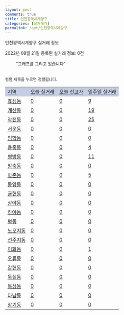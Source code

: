 ```yaml
---
layout: post
comments: true
title: 인천광역시계양구
categories: [실거래가]
permalink: /apt/인천광역시계양구
---
```


인천광역시계양구 실거래 정보

2022년 08월 21일 등록된 실거래 정보: 0건

<!--<script async src="https://pagead2.googlesyndication.com/pagead/js/adsbygoogle.js?client=ca-pub-3485438051770037"
 crossorigin="anonymous"></script>-->

<script type="text/javascript">
  google.charts.load('current', {'packages':['corechart']});
  google.charts.setOnLoadCallback(drawChart);

  function drawChart() {
    var data = google.visualization.arrayToDataTable([['거래일', '매매', '전월세', '전매'], ['21-01', 6, 3, 0], ['21-02', 0, 3, 0], ['21-03', 0, 1, 0], ['21-04', 0, 2, 0], ['21-05', 1, 0, 0], ['21-06', 0, 18, 0], ['21-07', 24, 81, 3], ['21-08', 307, 276, 15], ['21-09', 228, 308, 8], ['21-10', 204, 349, 4], ['21-11', 191, 268, 5], ['21-12', 123, 279, 1], ['22-01', 115, 289, 1], ['22-02', 98, 321, 0], ['22-03', 137, 329, 1], ['22-04', 185, 396, 2], ['22-05', 159, 388, 0], ['22-06', 130, 348, 1], ['22-07', 66, 334, 1], ['22-08', 17, 129, 0]]);

    var options = {
      title: '최근 1년간 유형별 거래량 추이',
      legend: { position: 'bottom' }
    };

    setTimeout(function() {
        var chart = new google.visualization.LineChart(document.getElementById('columnchart_material'));
        chart.draw(data, (options));
        document.getElementById('loading').style.display = 'none';
        var dayLabel = (new Date()).getDay();
        if (dayLabel < 2) {
            sorttable.innerSortFunction.apply(document.getElementById('week'), []);
            sorttable.innerSortFunction.apply(document.getElementById('week'), []);        
        }
        else {
            sorttable.innerSortFunction.apply(document.getElementById('today'), []);
            sorttable.innerSortFunction.apply(document.getElementById('today'), []);
        }
    }, 200);

  }
</script>

<div id="loading" style="z-index:20; display: block; margin-left: 35px">"그래프를 그리고 있습니다"</div>
<div id="columnchart_material" style="width: 95%; margin-left: -35px; display: block"></div>
<!--<div style="width: 95%; margin-left: -35px; display: block">
      <script async src="https://pagead2.googlesyndication.com/pagead/js/adsbygoogle.js?client=ca-pub-3485438051770037"
          crossorigin="anonymous"></script>
      <ins class="adsbygoogle"
          style="display:block"
          data-ad-format="fluid"
          data-ad-layout-key="-fb+5w+4e-db+86"
          data-ad-client="ca-pub-3485438051770037"
          data-ad-slot="1827090281"></ins>
      <script>
          (adsbygoogle = window.adsbygoogle || []).push({});
      </script>
</div>-->
<br>

<font size='small' style='font-size: small;'>컬럼 제목을 누르면 정렬됩니다.</font>
<table class="sortable">
  <tr style='background-color: rgba(114, 132, 186,0.4);'>
    <td id="region"><a href="#">지역</a></td>
    <td id="today"><a href="#">오늘 실거래</a></td>
    <td id="today_new"><a href="#">오늘 신고가</a></td>
    <td id="week"><a href="#">일주일 실거래</a></td>
  </tr>

  
  <tr class="item">
    <td><a href="인천광역시계양구효성동">효성동</a></td>
    <td><a href="인천광역시계양구효성동">0</a></td>
    <td><a href="인천광역시계양구효성동">0</a></td>
    <td><a href="인천광역시계양구효성동">9</a></td>
  </tr>
    

  <tr class="item">
    <td><a href="인천광역시계양구계산동">계산동</a></td>
    <td><a href="인천광역시계양구계산동">0</a></td>
    <td><a href="인천광역시계양구계산동">0</a></td>
    <td><a href="인천광역시계양구계산동">19</a></td>
  </tr>
    

  <tr class="item">
    <td><a href="인천광역시계양구작전동">작전동</a></td>
    <td><a href="인천광역시계양구작전동">0</a></td>
    <td><a href="인천광역시계양구작전동">0</a></td>
    <td><a href="인천광역시계양구작전동">25</a></td>
  </tr>
    

  <tr class="item">
    <td><a href="인천광역시계양구서운동">서운동</a></td>
    <td><a href="인천광역시계양구서운동">0</a></td>
    <td><a href="인천광역시계양구서운동">0</a></td>
    <td><a href="인천광역시계양구서운동">0</a></td>
  </tr>
    

  <tr class="item">
    <td><a href="인천광역시계양구임학동">임학동</a></td>
    <td><a href="인천광역시계양구임학동">0</a></td>
    <td><a href="인천광역시계양구임학동">0</a></td>
    <td><a href="인천광역시계양구임학동">0</a></td>
  </tr>
    

  <tr class="item">
    <td><a href="인천광역시계양구용종동">용종동</a></td>
    <td><a href="인천광역시계양구용종동">0</a></td>
    <td><a href="인천광역시계양구용종동">0</a></td>
    <td><a href="인천광역시계양구용종동">4</a></td>
  </tr>
    

  <tr class="item">
    <td><a href="인천광역시계양구병방동">병방동</a></td>
    <td><a href="인천광역시계양구병방동">0</a></td>
    <td><a href="인천광역시계양구병방동">0</a></td>
    <td><a href="인천광역시계양구병방동">11</a></td>
  </tr>
    

  <tr class="item">
    <td><a href="인천광역시계양구방축동">방축동</a></td>
    <td><a href="인천광역시계양구방축동">0</a></td>
    <td><a href="인천광역시계양구방축동">0</a></td>
    <td><a href="인천광역시계양구방축동">0</a></td>
  </tr>
    

  <tr class="item">
    <td><a href="인천광역시계양구박촌동">박촌동</a></td>
    <td><a href="인천광역시계양구박촌동">0</a></td>
    <td><a href="인천광역시계양구박촌동">0</a></td>
    <td><a href="인천광역시계양구박촌동">5</a></td>
  </tr>
    

  <tr class="item">
    <td><a href="인천광역시계양구동양동">동양동</a></td>
    <td><a href="인천광역시계양구동양동">0</a></td>
    <td><a href="인천광역시계양구동양동">0</a></td>
    <td><a href="인천광역시계양구동양동">0</a></td>
  </tr>
    

  <tr class="item">
    <td><a href="인천광역시계양구귤현동">귤현동</a></td>
    <td><a href="인천광역시계양구귤현동">0</a></td>
    <td><a href="인천광역시계양구귤현동">0</a></td>
    <td><a href="인천광역시계양구귤현동">0</a></td>
  </tr>
    

  <tr class="item">
    <td><a href="인천광역시계양구상야동">상야동</a></td>
    <td><a href="인천광역시계양구상야동">0</a></td>
    <td><a href="인천광역시계양구상야동">0</a></td>
    <td><a href="인천광역시계양구상야동">0</a></td>
  </tr>
    

  <tr class="item">
    <td><a href="인천광역시계양구하야동">하야동</a></td>
    <td><a href="인천광역시계양구하야동">0</a></td>
    <td><a href="인천광역시계양구하야동">0</a></td>
    <td><a href="인천광역시계양구하야동">0</a></td>
  </tr>
    

  <tr class="item">
    <td><a href="인천광역시계양구평동">평동</a></td>
    <td><a href="인천광역시계양구평동">0</a></td>
    <td><a href="인천광역시계양구평동">0</a></td>
    <td><a href="인천광역시계양구평동">0</a></td>
  </tr>
    

  <tr class="item">
    <td><a href="인천광역시계양구노오지동">노오지동</a></td>
    <td><a href="인천광역시계양구노오지동">0</a></td>
    <td><a href="인천광역시계양구노오지동">0</a></td>
    <td><a href="인천광역시계양구노오지동">0</a></td>
  </tr>
    

  <tr class="item">
    <td><a href="인천광역시계양구선주지동">선주지동</a></td>
    <td><a href="인천광역시계양구선주지동">0</a></td>
    <td><a href="인천광역시계양구선주지동">0</a></td>
    <td><a href="인천광역시계양구선주지동">0</a></td>
  </tr>
    

  <tr class="item">
    <td><a href="인천광역시계양구이화동">이화동</a></td>
    <td><a href="인천광역시계양구이화동">0</a></td>
    <td><a href="인천광역시계양구이화동">0</a></td>
    <td><a href="인천광역시계양구이화동">1</a></td>
  </tr>
    

  <tr class="item">
    <td><a href="인천광역시계양구오류동">오류동</a></td>
    <td><a href="인천광역시계양구오류동">0</a></td>
    <td><a href="인천광역시계양구오류동">0</a></td>
    <td><a href="인천광역시계양구오류동">0</a></td>
  </tr>
    

  <tr class="item">
    <td><a href="인천광역시계양구갈현동">갈현동</a></td>
    <td><a href="인천광역시계양구갈현동">0</a></td>
    <td><a href="인천광역시계양구갈현동">0</a></td>
    <td><a href="인천광역시계양구갈현동">0</a></td>
  </tr>
    

  <tr class="item">
    <td><a href="인천광역시계양구둑실동">둑실동</a></td>
    <td><a href="인천광역시계양구둑실동">0</a></td>
    <td><a href="인천광역시계양구둑실동">0</a></td>
    <td><a href="인천광역시계양구둑실동">0</a></td>
  </tr>
    

  <tr class="item">
    <td><a href="인천광역시계양구목상동">목상동</a></td>
    <td><a href="인천광역시계양구목상동">0</a></td>
    <td><a href="인천광역시계양구목상동">0</a></td>
    <td><a href="인천광역시계양구목상동">0</a></td>
  </tr>
    

  <tr class="item">
    <td><a href="인천광역시계양구다남동">다남동</a></td>
    <td><a href="인천광역시계양구다남동">0</a></td>
    <td><a href="인천광역시계양구다남동">0</a></td>
    <td><a href="인천광역시계양구다남동">0</a></td>
  </tr>
    

  <tr class="item">
    <td><a href="인천광역시계양구장기동">장기동</a></td>
    <td><a href="인천광역시계양구장기동">0</a></td>
    <td><a href="인천광역시계양구장기동">0</a></td>
    <td><a href="인천광역시계양구장기동">0</a></td>
  </tr>
    


</table>


    